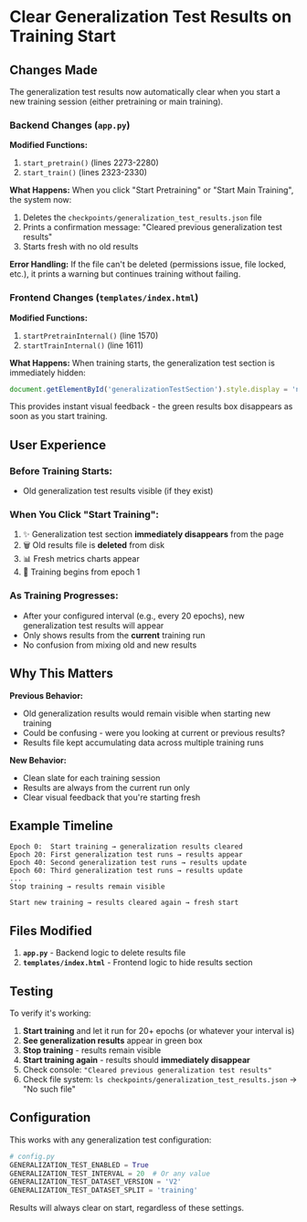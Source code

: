 # Clear Generalization Test Results on Training Start

## Changes Made

The generalization test results now automatically clear when you start a new training session (either pretraining or main training).

### Backend Changes (`app.py`)

**Modified Functions:**
1. `start_pretrain()` (lines 2273-2280)
2. `start_train()` (lines 2323-2330)

**What Happens:**
When you click "Start Pretraining" or "Start Main Training", the system now:
1. Deletes the `checkpoints/generalization_test_results.json` file
2. Prints a confirmation message: "Cleared previous generalization test results"
3. Starts fresh with no old results

**Error Handling:**
If the file can't be deleted (permissions issue, file locked, etc.), it prints a warning but continues training without failing.

### Frontend Changes (`templates/index.html`)

**Modified Functions:**
1. `startPretrainInternal()` (line 1570)
2. `startTrainInternal()` (line 1611)

**What Happens:**
When training starts, the generalization test section is immediately hidden:
```javascript
document.getElementById('generalizationTestSection').style.display = 'none';
```

This provides instant visual feedback - the green results box disappears as soon as you start training.

## User Experience

### Before Training Starts:
- Old generalization test results visible (if they exist)

### When You Click "Start Training":
1. ✨ Generalization test section **immediately disappears** from the page
2. 🗑️ Old results file is **deleted** from disk
3. 📊 Fresh metrics charts appear
4. 🚀 Training begins from epoch 1

### As Training Progresses:
- After your configured interval (e.g., every 20 epochs), new generalization test results will appear
- Only shows results from the **current** training run
- No confusion from mixing old and new results

## Why This Matters

**Previous Behavior:**
- Old generalization results would remain visible when starting new training
- Could be confusing - were you looking at current or previous results?
- Results file kept accumulating data across multiple training runs

**New Behavior:**
- Clean slate for each training session
- Results are always from the current run only
- Clear visual feedback that you're starting fresh

## Example Timeline

```
Epoch 0:  Start training → generalization results cleared
Epoch 20: First generalization test runs → results appear
Epoch 40: Second generalization test runs → results update
Epoch 60: Third generalization test runs → results update
...
Stop training → results remain visible

Start new training → results cleared again → fresh start
```

## Files Modified

1. **`app.py`** - Backend logic to delete results file
2. **`templates/index.html`** - Frontend logic to hide results section

## Testing

To verify it's working:

1. **Start training** and let it run for 20+ epochs (or whatever your interval is)
2. **See generalization results** appear in green box
3. **Stop training** - results remain visible
4. **Start training again** - results should **immediately disappear**
5. Check console: `"Cleared previous generalization test results"`
6. Check file system: `ls checkpoints/generalization_test_results.json` → "No such file"

## Configuration

This works with any generalization test configuration:
```python
# config.py
GENERALIZATION_TEST_ENABLED = True
GENERALIZATION_TEST_INTERVAL = 20  # Or any value
GENERALIZATION_TEST_DATASET_VERSION = 'V2'
GENERALIZATION_TEST_DATASET_SPLIT = 'training'
```

Results will always clear on start, regardless of these settings.

